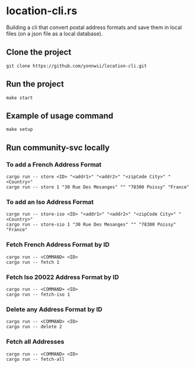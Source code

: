 # location-cli.rs


Building a cli that convert postal address formats and save them in local files (on a json file as a local database).

## Clone the project
```
git clone https://github.com/yonnwii/location-cli.git
```
## Run the project
```
make start
```
## Example of usage command
```
make setup
```
## Run community-svc locally


### To add a French Address Format
```
cargo run -- store <ID> "<addr1>" "<addr2>" "<zipCode City>" "<Country>"
cargo run -- store 1 "30 Rue Des Mesanges" "" "78300 Poissy" "France"

```

### To add an Iso Address Format
```
cargo run -- store-iso <ID> "<addr1>" "<addr2>" "<zipCode City>" "<Country>"
cargo run -- store-sio 1 "30 Rue Des Mesanges" "" "78300 Poissy" "France"

```

### Fetch French Address Format by ID
```
cargo run -- <COMMAND> <ID> 
cargo run -- fetch 1

```


### Fetch Iso 20022 Address Format by ID
```
cargo run -- <COMMAND> <ID>
cargo run -- fetch-iso 1

```


### Delete any Address Format by ID
```
cargo run -- <COMMAND> <ID>
cargo run -- delete 2

```


### Fetch all Addresses
```
cargo run -- <COMMAND> <ID>
cargo run -- fetch-all

```
